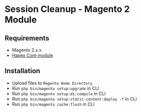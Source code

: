 # Session Cleanup - Magento 2 Module

## Requirements

*   Magento 2.x.x
*   [Hapex Core module](https://gitlab.com/deggial/magento2-core)

## Installation

*   Upload files to `Magento Home Directory`
*   Run `php bin/magento setup:upgrade` in CLI
*   Run `php bin/magento setup:di:compile` in CLI
*   Run `php bin/magento setup:static-content:deploy -f` in CLI
*   Run `php bin/magento cache:flush` in CLI
